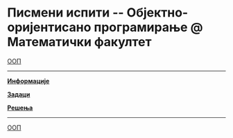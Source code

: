# Писмени испити -- Објектно-оријентисано програмирање @ Математички факултет

[ООП](../README.md)

---

**[Информације](info/README.md)**

**[Задаци](zadaci/README.md)**

**[Решења](resenja/README.md)**

---

[ООП](../README.md) 
